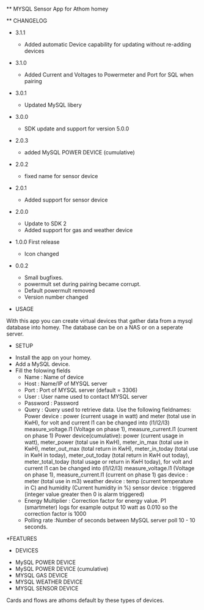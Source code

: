 ** MYSQL Sensor App for Athom homey

** CHANGELOG
* 3.1.1
    - Added automatic Device capability for updating without re-adding devices

* 3.1.0
    - Added Current and Voltages to Powermeter and Port for SQL when pairing

* 3.0.1
    - Updated MySQL libery
	
* 3.0.0
    - SDK update and support for version 5.0.0

* 2.0.3
	- added MySQL POWER DEVICE (cumulative)

* 2.0.2
	- fixed name for sensor device

* 2.0.1	
	- Added support for sensor device

* 2.0.0 
	- Update to SDK 2
	- Added support for gas and weather device

* 1.0.0 First release 
	- Icon changed

* 0.0.2
	- Small bugfixes. 
	- powermult set during pairing became corrupt.
	- Default powermult removed
	- Version number changed
	
* USAGE

With this app you can create virtual devices that gather data from a mysql database into homey. The database can be on a NAS or on a seperate server. 

* SETUP
- Install the app on your homey. 
- Add a MySQL device. 
- Fill the folowing fields
	- Name						: Name of device
	- Host						: Name/IP of MYSQL server
	- Port						: Port of MYSQL server	(default = 3306)
	- User						: User name used to contact MYSQL server
	- Password					: Password 
	- Query						: Query used to retrieve data. Use the following fieldnames: 
		Power device			: power (current usage in watt) and meter (total use in KwH), for volt and current l1 can be changed into (l1/l2/l3) measure_voltage.l1 (Voltage on phase 1), measure_current.l1 (current on phase 1)
		Power device(cumulative): power (current usage in watt), meter_power (total use in KwH), meter_in_max (total use in KwH), meter_out_max (total return in KwH), meter_in_today (total use in KwH in today), meter_out_today (total return in KwH out today), meter_total_today (total usage or return in KwH today), for volt and current l1 can be changed into (l1/l2/l3) measure_voltage.l1 (Voltage on phase 1), measure_current.l1 (current on phase 1)
		gas device				: meter (total use in m3)
		weather device			: temp (current temperature in C) and humidity (Current humidity in %)
		sensor device			: triggered (integer value greater then 0 is alarm triggered)
	- Energy Multiplier			: Correction factor for energy value. P1 (smartmeter) logs for example output 10 watt as 0.010 so the correction factor is 1000
	- Polling rate				:Number of seconds between MySQL server poll 10 - 10 seconds. 

*FEATURES

* DEVICES
- MySQL POWER DEVICE
- MySQL POWER DEVICE (cumulative)
- MYSQL GAS DEVICE
- MYSQL WEATHER DEVICE
- MYSQL SENSOR DEVICE

Cards and flows are athoms default by these types of devices. 
